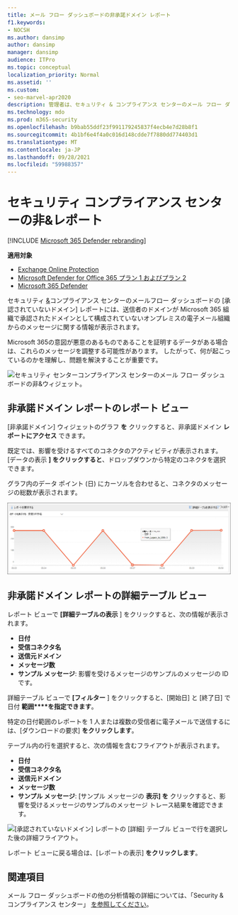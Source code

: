 ```yaml
---
title: メール フロー ダッシュボードの非承諾ドメイン レポート
f1.keywords:
- NOCSH
ms.author: dansimp
author: dansimp
manager: dansimp
audience: ITPro
ms.topic: conceptual
localization_priority: Normal
ms.assetid: ''
ms.custom:
- seo-marvel-apr2020
description: 管理者は、セキュリティ & コンプライアンス センターのメール フロー ダッシュボードで [非承諾ドメイン] レポートを使用して、送信者のドメインが Microsoft 365 で構成されていないオンプレミス組織からのメッセージを監視する方法について学習できます。
ms.technology: mdo
ms.prod: m365-security
ms.openlocfilehash: b9bab55ddf23f991179245837f4ecb4e7d28b8f1
ms.sourcegitcommit: 4b1bf6e4f4a0c016d148cdde7f7880dd774403d1
ms.translationtype: MT
ms.contentlocale: ja-JP
ms.lasthandoff: 09/28/2021
ms.locfileid: "59988357"
---
```

# <a name="non-accepted-domain-report-in-the-security--compliance-center"></a>セキュリティ コンプライアンス センターの非&レポート

[!INCLUDE [Microsoft 365 Defender rebranding](../includes/microsoft-defender-for-office.md)]

**適用対象**
- [Exchange Online Protection](exchange-online-protection-overview.md)
- [Microsoft Defender for Office 365 プラン 1 およびプラン 2](defender-for-office-365.md)
- [Microsoft 365 Defender](../defender/microsoft-365-defender.md)

セキュリティ [&](https://protection.office.com)コンプライアンス センターのメール[](mail-flow-insights-v2.md)フロー ダッシュボードの [承認されていないドメイン] レポートには、送信者のドメインが Microsoft 365 組織で承認されたドメインとして構成されていないオンプレミスの電子メール組織からのメッセージに関する情報が表示されます。

Microsoft 365の意図が悪意のあるものであることを証明するデータがある場合は、これらのメッセージを調整する可能性があります。 したがって、何が起こっているのかを理解し、問題を解決することが重要です。

![セキュリティ センターコンプライアンス センターのメール フロー ダッシュボードの非&ウィジェット。](../../media/mfi-non-accepted-domain-report-widget.png)

## <a name="report-view-for-the-non-accepted-domain-report"></a>非承諾ドメイン レポートのレポート ビュー

[非承諾ドメイン] ウィジェットのグラフ **を** クリックすると、非承諾ドメイン **レポートにアクセス** できます。

既定では、影響を受けるすべてのコネクタのアクティビティが表示されます。 [データの表示 **] をクリックすると**、ドロップダウンから特定のコネクタを選択できます。

グラフ内のデータ ポイント (日) にカーソルを合わせると、コネクタのメッセージの総数が表示されます。

![[承認されていないドメイン] レポートのレポート ビュー。](../../media/mfi-non-accepted-domain-report-overview-view.png)

## <a name="details-table-view-for-the-non-accepted-domain-report"></a>非承諾ドメイン レポートの詳細テーブル ビュー

レポート ビューで **[詳細テーブルの表示** ] をクリックすると、次の情報が表示されます。

- **日付**
- **受信コネクタ名**
- **送信元ドメイン**
- **メッセージ数**
- **サンプル メッセージ**: 影響を受けるメッセージのサンプルのメッセージの ID です。

詳細テーブル ビューで **[フィルター** ] をクリックすると、[開始日] と [終了日] で日付 **範囲****を指定できます**。

特定の日付範囲のレポートを 1 人または複数の受信者に電子メールで送信するには、[ダウンロードの要求] **をクリックします**。

テーブル内の行を選択すると、次の情報を含むフライアウトが表示されます。

- **日付**
- **受信コネクタ名**
- **送信元ドメイン**
- **メッセージ数**
- **サンプル メッセージ**: [サンプル メッセージの [](message-trace-scc.md)**表示] を** クリックすると、影響を受けるメッセージのサンプルのメッセージ トレース結果を確認できます。

![[承認されていないドメイン] レポートの [詳細] テーブル ビューで行を選択した後の詳細フライアウト。](../../media/mfi-non-accepted-domain-report-details-flyout.png)

レポート ビューに戻る場合は、[レポートの表示] **をクリックします**。

## <a name="related-topics"></a>関連項目

メール フロー ダッシュボードの他の分析情報の詳細については、「Security & コンプライアンス センター」 [を参照してください](mail-flow-insights-v2.md)。
